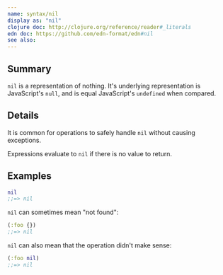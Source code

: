 ```yaml
---
name: syntax/nil
display as: "nil"
clojure doc: http://clojure.org/reference/reader#_literals
edn doc: https://github.com/edn-format/edn#nil
see also:
---
```


## Summary

`nil` is a representation of nothing.  It's underlying representation is
JavaScript's `null`, and is equal JavaScript's `undefined` when compared.

## Details

It is common for operations to safely handle `nil` without
causing exceptions.

Expressions evaluate to `nil` if there is no value to return.

## Examples

```clj
nil
;;=> nil
```

`nil` can sometimes mean "not found":

```clj
(:foo {})
;;=> nil
```

`nil` can also mean that the operation didn't make sense:

```clj
(:foo nil)
;;=> nil
```
